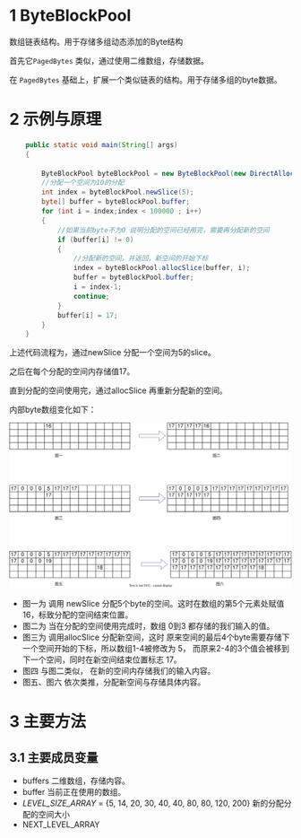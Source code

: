 # 1 ByteBlockPool

数组链表结构。用于存储多组动态添加的Byte结构

首先它`PagedBytes` 类似，通过使用二维数组，存储数据。

在 `PagedBytes` 基础上，扩展一个类似链表的结构。用于存储多组的byte数据。



# 2 示例与原理

```java
    public static void main(String[] args)
    {

        ByteBlockPool byteBlockPool = new ByteBlockPool(new DirectAllocator());
        //分配一个空间为10的分配
        int index = byteBlockPool.newSlice(5);
        byte[] buffer = byteBlockPool.buffer;
        for (int i = index;index < 100000 ; i++)
        {
            //如果当前byte不为0 说明分配的空间已经用完，需要再分配新的空间
            if (buffer[i] != 0)
            {
                //分配新的空间，并返回，新空间的开始下标
                index = byteBlockPool.allocSlice(buffer, i);
                buffer = byteBlockPool.buffer;
                i = index-1;
                continue;
            }
            buffer[i] = 17;
        }
    }
```

上述代码流程为，通过newSlice 分配一个空间为5的slice。 

之后在每个分配的空间内存储值17。

直到分配的空间使用完，通过allocSlice 再重新分配新的空间。



内部byte数组变化如下：





![ByteBlocPool](ByteBlocPool.svg)



- 图一为 调用 newSlice 分配5个byte的空间。这时在数组的第5个元素处赋值16，标致分配的空间结束位置。
- 图二为 当在分配的空间使用完成时，数组 0到3 都存储的我们输入的值。
- 图三为 调用allocSlice 分配新空间，这时 原来空间的最后4个byte需要存储下一个空间开始的下标，所以数组1-4被修改为 5， 而原来2-4的3个值会被移到下一个空间，同时在新空间结束位置标志 17。
- 图四 与图二类似， 在新的空间内存储我们的输入内容。
- 图五、图六 依次类推，分配新空间与存储具体内容。



# 3 主要方法

## 3.1 主要成员变量

- buffers 二维数组，存储内容。
- buffer 当前正在使用的数组。
- *LEVEL_SIZE_ARRAY* = {5, 14, 20, 30, 40, 40, 80, 80, 120, 200} 新的分配分配的空间大小
- NEXT_LEVEL_ARRAY 
